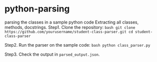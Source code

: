 # python-parsing
parsing the classes in a sample python code
Extracting all classes, methods, docstrings.
Step1. Clone the repository:
    ```bash
    git clone https://github.com/yourusername/student-class-parser.git
    cd student-class-parser
    ```

Step2. Run the parser on the sample code:
    ```bash
    python class_parser.py
    ```

Step3. Check the output in `parsed_output.json`.
